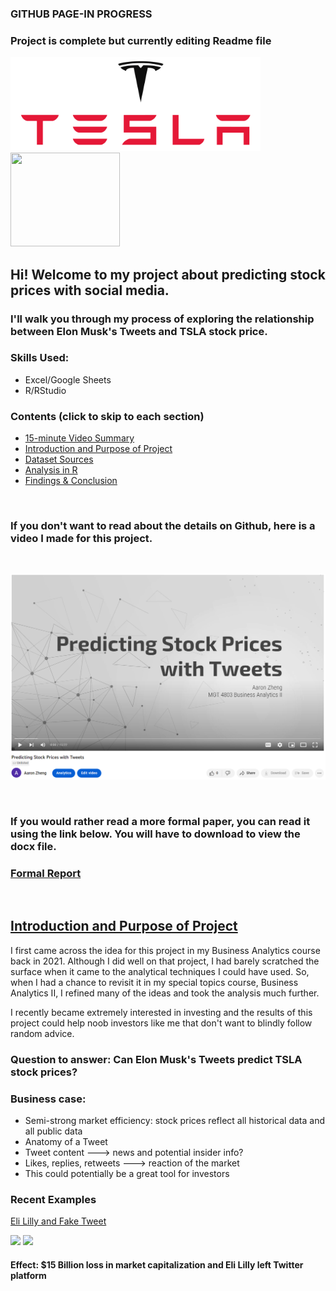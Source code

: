 ### GITHUB PAGE-IN PROGRESS
### Project is complete but currently editing Readme file

<p float="left">
  <img src="./Images/Tesla Logo.png" width = "400"/>
  <img src="https://encrypted-tbn0.gstatic.com/images?q=tbn:ANd9GcS4n_urpJ9XpwOTdzBVbGvactwHrPagYQrTJPYjxfxLGkSyu7nJZVqRVGAeohnPgKMrnKE&usqp=CAU" width = "175px" height = "150px"/> 
</p>

## Hi! Welcome to my project about predicting stock prices with social media. 
### I'll walk you through my process of exploring the relationship between Elon Musk's Tweets and TSLA stock price.

### Skills Used:
* Excel/Google Sheets
* R/RStudio

### Contents (click to skip to each section)
* [15-minute Video Summary](#video)
* [Introduction and Purpose of Project](#intro)
* [Dataset Sources](#dataset)
* [Analysis in R](#r)
* [Findings & Conclusion](#conclusion)

<br>

<a name = "video"></a>
### If you don't want to read about the details on Github, here is a video I made for this project.
<br>

[<img src="./Images/Video.PNG" width = "700">](https://youtu.be/PrgOsxHKx6Y) 

<br>

### If you would rather read a more formal paper, you can read it using the link below. You will have to download to view the docx file.
### [Formal Report](https://github.com/AZheng1234/AZheng1234.github.io/blob/main/Twitter/Report.docx)

<br>

<a name = "intro"></a>
## <ins> Introduction and Purpose of Project </ins>

I first came across the idea for this project in my Business Analytics course back in 2021. Although I did well on that project, I had barely scratched the surface when it came to the analytical techniques I could have used. So, when I had a chance to revisit it in my special topics course, Business Analytics II, I refined many of the ideas and took the analysis much further.

I recently became extremely interested in investing and the results of this project could help noob investors like me that don't want to blindly follow random advice.

### Question to answer: Can Elon Musk's Tweets predict TSLA stock prices?

### Business case:
* Semi-strong market efficiency: stock prices reflect all historical data and all public data
* Anatomy of a Tweet
* Tweet content ---> news and potential insider info?
* Likes, replies, retweets ---> reaction of the market
* This could potentially be a great tool for investors

### Recent Examples

[Eli Lilly and Fake Tweet](https://www.fiercepharma.com/marketing/eli-lilly-hit-new-twitter-blue-fake-account-forced-apologize-over-free-insulin-tweet)

<p float="left">
<img src = "https://live-production.wcms.abc-cdn.net.au/403a354bce1611209de535709efbf2dc?impolicy=wcms_crop_resize&cropH=642&cropW=1141&xPos=26&yPos=0&width=862&height=485" height = "300">
<img src = "https://thehustle.co/wp-content/uploads/2022/11/HS-News-Brief_2022-11-15T004910.531Z-1024x1024.png" height = "300">
 </p>

#### Effect: $15 Billion loss in market capitalization and Eli Lilly left Twitter platform
